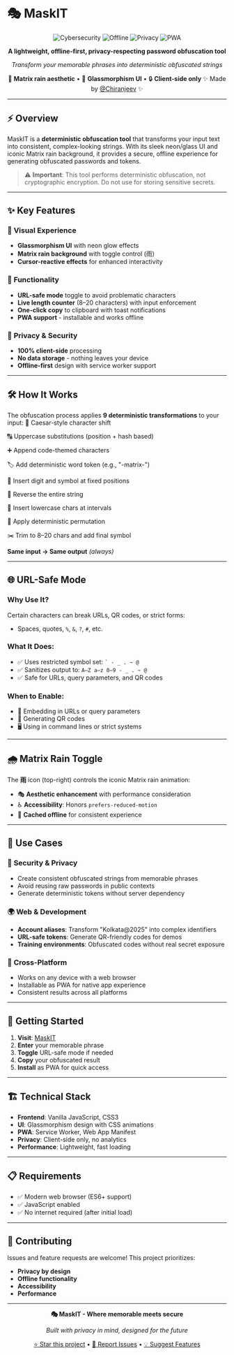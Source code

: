 # 🎭 MaskIT

<div align="center">

![Cybersecurity](https://img.shields.io/badge/Category-Cybersecurity-brightgreen)
![Offline](https://img.shields.io/badge/Mode-Offline%20First-blue)
![Privacy](https://img.shields.io/badge/Privacy-Respecting-success)
![PWA](https://img.shields.io/badge/PWA-Ready-orange)

**A lightweight, offline-first, privacy-respecting password obfuscation tool**

_Transform your memorable phrases into deterministic obfuscated strings_

🌟 **Matrix rain aesthetic** • 🎨 **Glassmorphism UI** • 🔒 **Client-side only**
✨ Made by [@Chiranjeev](https://github.com/thechiranjeevvyas) ✨

</div>

---

## ⚡ Overview

MaskIT is a **deterministic obfuscation tool** that transforms your input text into consistent, complex-looking strings. With its sleek neon/glass UI and iconic Matrix rain background, it provides a secure, offline experience for generating obfuscated passwords and tokens.

> ⚠️ **Important**: This tool performs deterministic obfuscation, not cryptographic encryption. Do not use for storing sensitive secrets.

---

## ✨ Key Features

### 🎨 **Visual Experience**

- **Glassmorphism UI** with neon glow effects
- **Matrix rain background** with toggle control (雨)
- **Cursor-reactive effects** for enhanced interactivity

### 🔧 **Functionality**

- **URL-safe mode** toggle to avoid problematic characters
- **Live length counter** (8–20 characters) with input enforcement
- **One-click copy** to clipboard with toast notifications
- **PWA support** - installable and works offline

### 🔐 **Privacy & Security**

- **100% client-side** processing
- **No data storage** - nothing leaves your device
- **Offline-first** design with service worker support

---

## 🛠️ How It Works

The obfuscation process applies **9 deterministic transformations** to your input:
🔄 Caesar-style character shift

🔠 Uppercase substitutions (position + hash based)

➕ Append code-themed characters

🏷️ Add deterministic word token (e.g., "-matrix-")

🔢 Insert digit and symbol at fixed positions

🔄 Reverse the entire string

📝 Insert lowercase chars at intervals

🎲 Apply deterministic permutation

✂️ Trim to 8–20 chars and add final symbol

**Same input → Same output** _(always)_

---

## 🌐 URL-Safe Mode

### Why Use It?

Certain characters can break URLs, QR codes, or strict forms:

- Spaces, quotes, `%`, `&`, `?`, `#`, etc.

### What It Does:

- ✅ Uses restricted symbol set: `` ` - _ . ~ @ ``
- ✅ Sanitizes output to: `A–Z a–z 0–9 - _ . ~ @`
- ✅ Safe for URLs, query parameters, and QR codes

### When to Enable:

- 🔗 Embedding in URLs or query parameters
- 📱 Generating QR codes
- 🖥️ Using in command lines or strict systems

---

## 🌧️ Matrix Rain Toggle

The **雨** icon (top-right) controls the iconic Matrix rain animation:

- 🎭 **Aesthetic enhancement** with performance consideration
- ♿ **Accessibility**: Honors `prefers-reduced-motion`
- 💾 **Cached offline** for consistent experience

---

## 🎯 Use Cases

### 🔐 **Security & Privacy**

- Create consistent obfuscated strings from memorable phrases
- Avoid reusing raw passwords in public contexts
- Generate deterministic tokens without server dependency

### 🌍 **Web & Development**

- **Account aliases**: Transform "Kolkata@2025" into complex identifiers
- **URL-safe tokens**: Generate QR-friendly codes for demos
- **Training environments**: Obfuscated codes without real secret exposure

### 📱 **Cross-Platform**

- Works on any device with a web browser
- Installable as PWA for native app experience
- Consistent results across all platforms

---

## 🚀 Getting Started

1. **Visit**: [MaskIT]()
2. **Enter** your memorable phrase
3. **Toggle** URL-safe mode if needed
4. **Copy** your obfuscated result
5. **Install** as PWA for quick access

---

## 🏗️ Technical Stack

- **Frontend**: Vanilla JavaScript, CSS3
- **UI**: Glassmorphism design with CSS animations
- **PWA**: Service Worker, Web App Manifest
- **Privacy**: Client-side only, no analytics
- **Performance**: Lightweight, fast loading

---

## 📋 Requirements

- ✅ Modern web browser (ES6+ support)
- ✅ JavaScript enabled
- ✅ No internet required (after initial load)

---

## 🤝 Contributing

Issues and feature requests are welcome! This project prioritizes:

- **Privacy by design**
- **Offline functionality**
- **Accessibility**
- **Performance**

---

<div align="center">

**🎭 MaskIT - Where memorable meets secure**

_Built with privacy in mind, designed for the future_

[⭐ Star this project](/) • [🐛 Report Issues](/) • [💡 Suggest Features](/)

</div>
